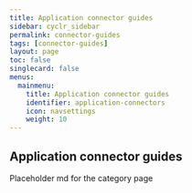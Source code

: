 ```yaml
---
title: Application connector guides
sidebar: cyclr_sidebar
permalink: connector-guides
tags: [connector-guides]
layout: page
toc: false
singlecard: false
menus:
  mainmenu:
    title: Application connector guides
    identifier: application-connectors
    icon: navsettings
    weight: 10
---
```

## Application connector guides

Placeholder md for the category page

